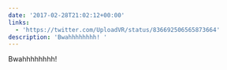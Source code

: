 ```yaml
---
date: '2017-02-28T21:02:12+00:00'
links:
  - 'https://twitter.com/UploadVR/status/836692506565873664'
description: 'Bwahhhhhhhh! '
---
```

Bwahhhhhhhh! 
